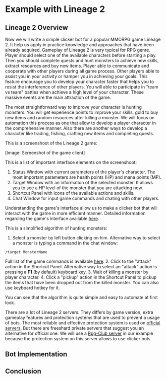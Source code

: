 # Example with Lineage 2

## Lineage 2 Overview

Now we will write a simple clicker bot for a popular MMORPG game Lineage 2. It help us apply in practice  knowledge and approaches that have been already acquired. Gameplay of Lineage 2 is very typical for RPG genre. Player should select one of the available characters before starting a play. Then you should complete quests and hunt monsters to achieve new skills, extract resources and buy new items. Player able to communicate and cooperate with other players during all game process. Other players able to assist you in your activity or hamper you in achieving your goals. This feature encourage you to develop your character faster that helps you to resist the interference of other players. You will able to participate in "team vs team" battles when achieve a high level of your character. These massive events are the main attraction of the game.

The most straightforward way to improve your character is hunting monsters. You will get experience points to improve your skills, gold to buy new items and random resources after killing a monster. We will focus on automation this process as one that allow to develop a player character in the comprehensive manner. Also there are another ways to develop a character like trading, fishing, crafting new items and completing quests.

This is a screenshoot of the Lineage 2 game:

[Image: Screenshot of the game client]

This is a list of important interface elements on the screenshoot:
1. Status Window with current parameters of the player's character. The most important parameters are health points (HP) and mana points (MP).
2. Target Window with an information of the selected monster. It allows you to see a HP level of the monster that you are attacking now.
3. Shortcut Panel with icons of the available actions and skills.
4. Chat Window for input game commands and chating with other players.

Understanding the game's interface allow us to make a clicker bot that will interact with the game in more efficient manner. Detailed information regarding the game's interface available [here](https://l2wiki.com/Game_Interface).

This is a simplified algorithm of hunting monsters:
1. Select a monster by left button clicking on him. Alternative way to select a monster is typing a command in the chat window:
```
/target MonsterName
```
Full list of the game commands is available [here](http://www.lineage2.com/en/game/getting-started/how-to-play/macros-and-commands.php).
2. Click to the "attack" action in the Shortcut Panel. Alternative way to select an "attack" action is pressing a **F1** (by default) keyboard key.
3. Wait of killing a monster by player character.
4. Click a "pickup" action in the Shortcut Panel to pickup the items that have been dropped out from the killed monster. You can also use keyboard hotkey for it.

You can see that the algorithm is quite simple and easy to automate at first look.

There are a lot of Lineage 2 servers. They differs by game version, extra gameplay features and protection systems that are used to prevent a usage of bots. The most reliable and effective protection system is used on [official servers](http://www.lineage2.eu). But there are freeshard private servers that suggest you an alternative for official one. We will use a [Rpg-Club server](http://www.rpg-club.com) in our example because the protection system on this server allows to use clicker bots.

## Bot Implementation

## Conclusion
